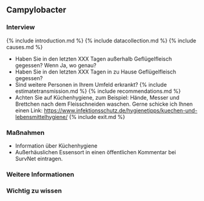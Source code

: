 ## Campylobacter

### Interview
{% include introduction.md %}
{% include datacollection.md %}
{% include causes.md %}
* Haben Sie in den letzten XXX Tagen außerhalb Geflügelfleisch gegessen? Wenn Ja, wo genau?
* Haben Sie in den letzten XXX Tagen in zu Hause Geflügelfleisch gegessen?
* Sind weitere Personen in Ihrem Umfeld erkrankt?
{% include estimatetransmission.md %}
{% include recommendations.md %}
* Achten Sie auf Küchenhygiene, zum Beispiel: Hände, Messer und Brettchen nach dem Fleisschneiden waschen. Gerne schicke ich Ihnen einen Link: https://www.infektionsschutz.de/hygienetipps/kuechen-und-lebensmittelhygiene/
{% include exit.md %}

### Maßnahmen
* Information über Küchenhygiene
* Außerhäuslichen Essensort in einen öffentlichen Kommentar bei SurvNet eintragen.
### Weitere Informationen

### Wichtig zu wissen
